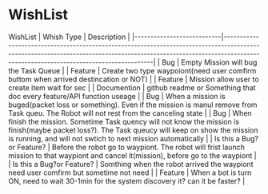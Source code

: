 # WishList
WishList
| Whish Type                | Description                                                                                                                                                                                                        |
|---------------------------|--------------------------------------------------------------------------------------------------------------------------------------------------------------------------------------------------------------------|
| Bug                       | Empty Mission will bug the Task Queue                                                                                                                                                                              |
| Feature                   | Create two type waypoiont(need user comfirm buttom when arrived destincation or NOT)                                                                                                                               |
| Feature                   | Mission allow user to create item wait for sec                                                                                                                                                                     |
| Documention               | github readme or Something that doc every feature/API function useage                                                                                                                                              |
| Bug                       | When a mission is buged(packet loss or something). Even if the mission is manul remove from Task queu. The Robot will not rest from the canceling state                                                            |
| Bug                       | When finish the mission. Sometime Task quency will not know the mission is finish(maybe packet loss?). The Task queucy will keep on show the mission is running, and will not swtich to next mission automatically |
| Is this a Bug?or Feature? | Before the robot go to waypiont. The robot will frist launch mission to that waypiont and cancel it(mission), before go to the waypiont                                                                            |
| Is this a Bug?or Feature? | Somthing when the robot arrived the waypiont need user comfirm but sometime not need                                                                                                                               |
| Feature                   | When a bot is turn ON, need to wait 30-1min for the system discovery it? can it be faster?                                                                                                                         |
